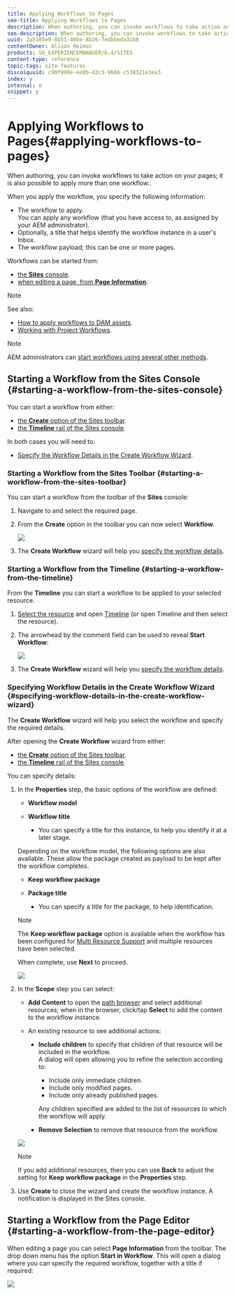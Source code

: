```yaml
---
title: Applying Workflows to Pages
seo-title: Applying Workflows to Pages
description: When authoring, you can invoke workflows to take action on your pages; it is also possible to apply more than one workflow..
seo-description: When authoring, you can invoke workflows to take action on your pages; it is also possible to apply more than one workflow..
uuid: 2a5105e9-8b51-40be-8b26-7edbbeda3cb8
contentOwner: Alison Heimoz
products: SG_EXPERIENCEMANAGER/6.4/SITES
content-type: reference
topic-tags: site-features
discoiquuid: c90f999e-ee8b-42c3-9b66-c538321e3ea3
index: y
internal: n
snippet: y
---
```


# Applying Workflows to Pages{#applying-workflows-to-pages}

When authoring, you can invoke workflows to take action on your pages; it is also possible to apply more than one workflow..

When you apply the workflow, you specify the following information:

* The workflow to apply.  
  You can apply any workflow (that you have access to, as assigned by your AEM administrator).
* Optionally, a title that helps identify the workflow instance in a user's Inbox.
* The workflow payload; this can be one or more pages.

Workflows can be started from:

* [the **Sites** console](#startingaworkflowfromthesitesconsole).
* [when editing a page, from **Page Information**](#startingaworkflowfromthepageeditor).

>[!NOTE]
>
>See also:
>
>* [How to apply workflows to DAM assets](../../../assets/using/assets-workflow.md).
>* [Working with Project Workflows](../../../sites/authoring/using/projects-with-workflows.md).
>

>[!NOTE]
>
>AEM administrators can [start workflows using several other methods](../../../sites/administering/using/workflows-starting.md).

## Starting a Workflow from the Sites Console {#starting-a-workflow-from-the-sites-console}

You can start a workflow from either:

* [the **Create** option of the Sites toolbar](#startingaworkflowfromthesitestoolbar).
* [the **Timeline** rail of the Sites console](#startingaworkflowfromthetimeline).

In both cases you will need to:

* [Specify the Workflow Details in the Create Workflow Wizard](#specifyingworkflowdetailsinthecreateworkflowwizard).

### Starting a Workflow from the Sites Toolbar {#starting-a-workflow-from-the-sites-toolbar}

You can start a workflow from the toolbar of the **Sites** console:

1. Navigate to and select the required page.  

1. From the **Create** option in the toolbar you can now select **Workflow**.

   ![](assets/wf-50.png)

1. The **Create Workflow** wizard will help you [specify the workflow details](#specifyingworkflowdetailsinthecreateworkflowwizard).

### Starting a Workflow from the Timeline {#starting-a-workflow-from-the-timeline}

From the **Timeline** you can start a workflow to be applied to your selected resource.

1. [Select the resource](../../../sites/authoring/using/basic-handling.md#viewingandselectingyourresources) and open [Timeline](../../../sites/authoring/using/basic-handling.md#timeline) (or open Timeline and then select the resource).
1. The arrowhead by the comment field can be used to reveal **Start Workflow**:

   ![](assets/wf-51.png)

1. The **Create Workflow** wizard will help you [specify the workflow details](#specifyingworkflowdetailsinthecreateworkflowwizard).

### Specifying Workflow Details in the Create Workflow Wizard {#specifying-workflow-details-in-the-create-workflow-wizard}

The **Create Workflow** wizard will help you select the workflow and specify the required details.

After opening the **Create Workflow** wizard from either:

* [the **Create** option of the Sites toolbar](#startingaworkflowfromthesitestoolbar).
* [the **Timeline** rail of the Sites console](#startingaworkflowfromthetimeline).

You can specify details:

1. In the **Properties** step, the basic options of the workflow are defined:

    * **Workflow model**
    * **Workflow title**

        * You can specify a title for this instance, to help you identify it at a later stage.

   Depending on the workflow model, the following options are also available. These allow the package created as payload to be kept after the workflow completes.

    * **Keep workflow package**
    * **Package title**

        * You can specify a title for the package, to help identification.

   >[!NOTE]
   >
   >The **Keep workflow package** option is available when the workflow has been configured for [Multi Resource Support](../../../sites/developing/using/workflows-models.md#configuringaworkflowformultiresourcesupport) and multiple resources have been selected.

   When complete, use **Next** to proceed.

   ![](assets/wf-52.png)

1. In the **Scope** step you can select:

    * **Add Content** to open the [path browser](../../../sites/authoring/using/author-environment-tools.md#pathbrowser) and select additional resources; when in the browser, click/tap **Select** to add the content to the workflow instance.
    
    * An existing resource to see additional actions:

        * **Include children** to specify that children of that resource will be included in the workflow.  
          A dialog will open allowing you to refine the selection according to:

            * Include only immediate children.
            * Include only modified pages.
            * Include only already published pages.

          Any children specified are added to the list of resources to which the workflow will apply.
        
        * **Remove Selection** to remove that resource from the workflow.

   ![](assets/wf-53.png)

   >[!NOTE]
   >
   >If you add additional resources, then you can use **Back** to adjust the setting for **Keep workflow package** in the **Properties** step.

1. Use **Create** to close the wizard and create the workflow instance. A notification is displayed in the Sites console.

## Starting a Workflow from the Page Editor {#starting-a-workflow-from-the-page-editor}

When editing a page you can select **Page Information** from the toolbar. The drop down menu has the option **Start in Workflow**. This will open a dialog where you can specify the required workflow, together with a title if required:

<!--
Comment Type: remark
Last Modified By: Alison Heimoz (aheimoz)
Last Modified Date: 2018-03-09T03:53:23.214-0500
<p>image is completely mis-sized - this is an issue with the chl-author environment</p>
<p>https://jira.corp.adobe.com/browse/MWPW-20327</p>
-->

![](assets/wf-54.png)

